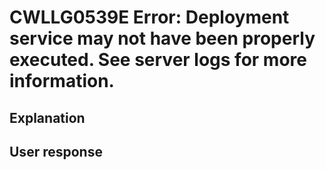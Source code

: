 # CWLLG0539E Error: Deployment service may not have been properly executed.  See server logs for more information.

## Explanation

## User response